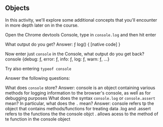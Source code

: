 ## Objects

In this activity, we'll explore some additional concepts that you'll encounter in more depth later on in the course.

Open the Chrome devtools Console, type in `console.log` and then hit enter

What output do you get? Answer: ƒ log() { [native code] }

Now enter just `console` in the Console, what output do you get back? 
console {debug: ƒ, error: ƒ, info: ƒ, log: ƒ, warn: ƒ, …}

Try also entering `typeof console`

Answer the following questions:

What does `console` store? Answer: console is an object containing various methods for logging information to the browser's console, as well as for debugging purposes
What does the syntax `console.log` or `console.assert` mean? In particular, what does the `.` mean?
Answer: console refers tp the object that contains methods/functions for treating data
        .log and .assert refers to the functions the the console objct
        . allows acess to the method of te function in the console object
